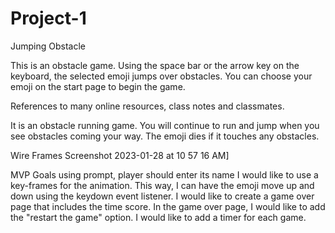 # Project-1

Jumping Obstacle

This is an obstacle game. Using the space bar or the arrow key on the keyboard, the selected emoji jumps over obstacles. You can choose your emoji on the start page to begin the game. 

References to many online resources, class notes and classmates.

It is an obstacle running game. You will continue to run and jump when you see obstacles coming your way. The emoji dies if it touches any obstacles.


Wire Frames
Screenshot 2023-01-28 at 10 57 16 AM]


MVP Goals
using prompt, player should enter its name
I would like to use a key-frames for the animation. This way, I can have the emoji move up and down using the keydown event listener.
I would like to create a game over page that includes the time score.
In the game over page, I would like to add the "restart the game" option.
I would like to add a timer for each game.
